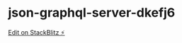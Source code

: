 # json-graphql-server-dkefj6

[Edit on StackBlitz ⚡️](https://stackblitz.com/edit/json-graphql-server-dkefj6)